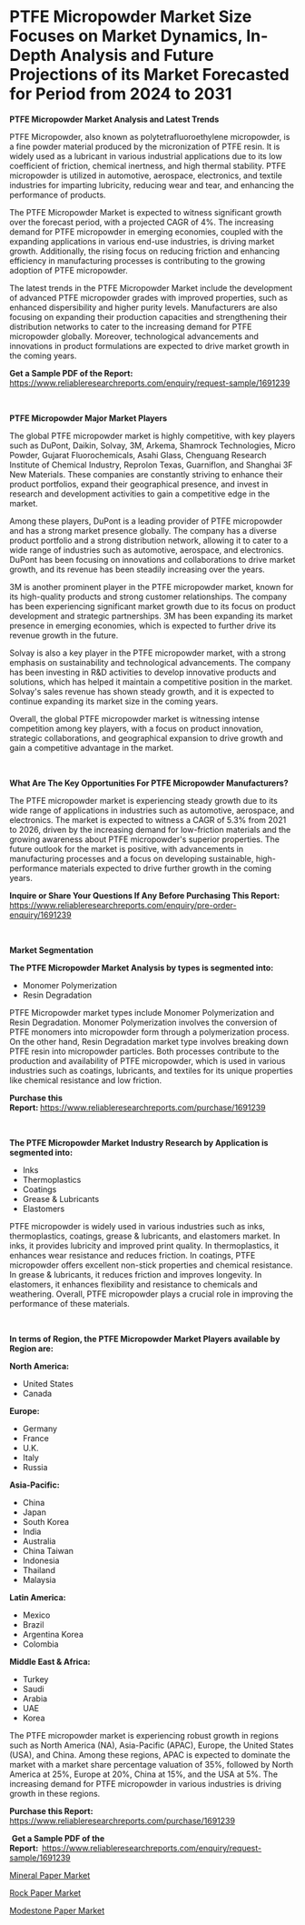 <p><h1>PTFE Micropowder Market Size Focuses on Market Dynamics, In-Depth Analysis and Future Projections of its Market Forecasted for Period from 2024 to 2031</h1></p><p><strong>PTFE Micropowder Market Analysis and Latest Trends</strong></p>
<p><p>PTFE Micropowder, also known as polytetrafluoroethylene micropowder, is a fine powder material produced by the micronization of PTFE resin. It is widely used as a lubricant in various industrial applications due to its low coefficient of friction, chemical inertness, and high thermal stability. PTFE micropowder is utilized in automotive, aerospace, electronics, and textile industries for imparting lubricity, reducing wear and tear, and enhancing the performance of products.</p><p>The PTFE Micropowder Market is expected to witness significant growth over the forecast period, with a projected CAGR of 4%. The increasing demand for PTFE micropowder in emerging economies, coupled with the expanding applications in various end-use industries, is driving market growth. Additionally, the rising focus on reducing friction and enhancing efficiency in manufacturing processes is contributing to the growing adoption of PTFE micropowder.</p><p>The latest trends in the PTFE Micropowder Market include the development of advanced PTFE micropowder grades with improved properties, such as enhanced dispersibility and higher purity levels. Manufacturers are also focusing on expanding their production capacities and strengthening their distribution networks to cater to the increasing demand for PTFE micropowder globally. Moreover, technological advancements and innovations in product formulations are expected to drive market growth in the coming years.</p></p>
<p><strong>Get a Sample PDF of the Report:&nbsp;</strong> <a href="https://www.reliableresearchreports.com/enquiry/request-sample/1691239">https://www.reliableresearchreports.com/enquiry/request-sample/1691239</a></p>
<p>&nbsp;</p>
<p><strong>PTFE Micropowder Major Market Players</strong></p>
<p><p>The global PTFE micropowder market is highly competitive, with key players such as DuPont, Daikin, Solvay, 3M, Arkema, Shamrock Technologies, Micro Powder, Gujarat Fluorochemicals, Asahi Glass, Chenguang Research Institute of Chemical Industry, Reprolon Texas, Guarniflon, and Shanghai 3F New Materials. These companies are constantly striving to enhance their product portfolios, expand their geographical presence, and invest in research and development activities to gain a competitive edge in the market.</p><p>Among these players, DuPont is a leading provider of PTFE micropowder and has a strong market presence globally. The company has a diverse product portfolio and a strong distribution network, allowing it to cater to a wide range of industries such as automotive, aerospace, and electronics. DuPont has been focusing on innovations and collaborations to drive market growth, and its revenue has been steadily increasing over the years.</p><p>3M is another prominent player in the PTFE micropowder market, known for its high-quality products and strong customer relationships. The company has been experiencing significant market growth due to its focus on product development and strategic partnerships. 3M has been expanding its market presence in emerging economies, which is expected to further drive its revenue growth in the future.</p><p>Solvay is also a key player in the PTFE micropowder market, with a strong emphasis on sustainability and technological advancements. The company has been investing in R&D activities to develop innovative products and solutions, which has helped it maintain a competitive position in the market. Solvay's sales revenue has shown steady growth, and it is expected to continue expanding its market size in the coming years.</p><p>Overall, the global PTFE micropowder market is witnessing intense competition among key players, with a focus on product innovation, strategic collaborations, and geographical expansion to drive growth and gain a competitive advantage in the market.</p></p>
<p>&nbsp;</p>
<p><strong>What Are The Key Opportunities For PTFE Micropowder Manufacturers?</strong></p>
<p><p>The PTFE micropowder market is experiencing steady growth due to its wide range of applications in industries such as automotive, aerospace, and electronics. The market is expected to witness a CAGR of 5.3% from 2021 to 2026, driven by the increasing demand for low-friction materials and the growing awareness about PTFE micropowder's superior properties. The future outlook for the market is positive, with advancements in manufacturing processes and a focus on developing sustainable, high-performance materials expected to drive further growth in the coming years.</p></p>
<p><strong>Inquire or Share Your Questions If Any Before Purchasing This Report:</strong> <a href="https://www.reliableresearchreports.com/enquiry/pre-order-enquiry/1691239">https://www.reliableresearchreports.com/enquiry/pre-order-enquiry/1691239</a></p>
<p>&nbsp;</p>
<p><strong>Market Segmentation</strong></p>
<p><strong>The PTFE Micropowder Market Analysis by types is segmented into:</strong></p>
<p><ul><li>Monomer Polymerization</li><li>Resin Degradation</li></ul></p>
<p><p>PTFE Micropowder market types include Monomer Polymerization and Resin Degradation. Monomer Polymerization involves the conversion of PTFE monomers into micropowder form through a polymerization process. On the other hand, Resin Degradation market type involves breaking down PTFE resin into micropowder particles. Both processes contribute to the production and availability of PTFE micropowder, which is used in various industries such as coatings, lubricants, and textiles for its unique properties like chemical resistance and low friction.</p></p>
<p><strong>Purchase this Report:&nbsp;</strong><a href="https://www.reliableresearchreports.com/purchase/1691239">https://www.reliableresearchreports.com/purchase/1691239</a></p>
<p>&nbsp;</p>
<p><strong>The PTFE Micropowder Market Industry Research by Application is segmented into:</strong></p>
<p><ul><li>Inks</li><li>Thermoplastics</li><li>Coatings</li><li>Grease & Lubricants</li><li>Elastomers</li></ul></p>
<p><p>PTFE micropowder is widely used in various industries such as inks, thermoplastics, coatings, grease & lubricants, and elastomers market. In inks, it provides lubricity and improved print quality. In thermoplastics, it enhances wear resistance and reduces friction. In coatings, PTFE micropowder offers excellent non-stick properties and chemical resistance. In grease & lubricants, it reduces friction and improves longevity. In elastomers, it enhances flexibility and resistance to chemicals and weathering. Overall, PTFE micropowder plays a crucial role in improving the performance of these materials.</p></p>
<p>&nbsp;</p>
<p><strong>In terms of Region, the PTFE Micropowder Market Players available by Region are:</strong></p>
<p>
    <p> <strong> North America: </strong>
        <ul>
            <li>United States</li>
            <li>Canada</li>
        </ul>
        </p> 
    <p> <strong> Europe: </strong>
        <ul>
            <li>Germany</li>
            <li>France</li>
            <li>U.K.</li>
            <li>Italy</li>
            <li>Russia</li>
        </ul>
        </p> 
    <p> <strong> Asia-Pacific: </strong>
        <ul>
            <li>China</li>
            <li>Japan</li>
            <li>South Korea</li>
            <li>India</li>
            <li>Australia</li>
            <li>China Taiwan</li>
            <li>Indonesia</li>
            <li>Thailand</li>
            <li>Malaysia</li>
        </ul>
        </p> 
    <p> <strong> Latin America: </strong>
        <ul>
            <li>Mexico</li>
            <li>Brazil</li>
            <li>Argentina Korea</li>
            <li>Colombia</li>
        </ul>
        </p> 
    <p> <strong> Middle East & Africa: </strong>
        <ul>
            <li>Turkey</li>
            <li>Saudi</li>
            <li>Arabia</li>
            <li>UAE</li>
            <li>Korea</li>
        </ul>
    </p>
    </p>
<p><p>The PTFE micropowder market is experiencing robust growth in regions such as North America (NA), Asia-Pacific (APAC), Europe, the United States (USA), and China. Among these regions, APAC is expected to dominate the market with a market share percentage valuation of 35%, followed by North America at 25%, Europe at 20%, China at 15%, and the USA at 5%. The increasing demand for PTFE micropowder in various industries is driving growth in these regions.</p></p>
<p><strong>Purchase this Report: </strong><a href="https://www.reliableresearchreports.com/purchase/1691239">https://www.reliableresearchreports.com/purchase/1691239</a></p>
<p>&nbsp;<strong>Get a Sample PDF of the Report:&nbsp;&nbsp;</strong><a href="https://www.reliableresearchreports.com/enquiry/request-sample/1691239">https://www.reliableresearchreports.com/enquiry/request-sample/1691239</a></p>
<p><strong></strong></p>
<p><p><a href="https://github.com/gulaimolin/Market-Research-Report-List-3/blob/main/mineral-paper-market.md">Mineral Paper Market</a></p><p><a href="https://github.com/edytherolanlouisejk1miz0wig/Market-Research-Report-List-1/blob/main/rock-paper-market.md">Rock Paper Market</a></p><p><a href="https://github.com/RoccoManning/Market-Research-Report-List-3/blob/main/modestone-paper-market.md">Modestone Paper Market</a></p></p>